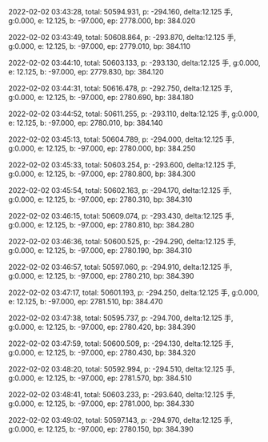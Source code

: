 2022-02-02 03:43:28, total: 50594.931, p: -294.160, delta:12.125 手, g:0.000, e: 12.125, b: -97.000, ep: 2778.000, bp: 384.020

2022-02-02 03:43:49, total: 50608.864, p: -293.870, delta:12.125 手, g:0.000, e: 12.125, b: -97.000, ep: 2779.010, bp: 384.110

2022-02-02 03:44:10, total: 50603.133, p: -293.130, delta:12.125 手, g:0.000, e: 12.125, b: -97.000, ep: 2779.830, bp: 384.120

2022-02-02 03:44:31, total: 50616.478, p: -292.750, delta:12.125 手, g:0.000, e: 12.125, b: -97.000, ep: 2780.690, bp: 384.180

2022-02-02 03:44:52, total: 50611.255, p: -293.110, delta:12.125 手, g:0.000, e: 12.125, b: -97.000, ep: 2780.010, bp: 384.140

2022-02-02 03:45:13, total: 50604.789, p: -294.000, delta:12.125 手, g:0.000, e: 12.125, b: -97.000, ep: 2780.000, bp: 384.250

2022-02-02 03:45:33, total: 50603.254, p: -293.600, delta:12.125 手, g:0.000, e: 12.125, b: -97.000, ep: 2780.800, bp: 384.300

2022-02-02 03:45:54, total: 50602.163, p: -294.170, delta:12.125 手, g:0.000, e: 12.125, b: -97.000, ep: 2780.310, bp: 384.310

2022-02-02 03:46:15, total: 50609.074, p: -293.430, delta:12.125 手, g:0.000, e: 12.125, b: -97.000, ep: 2780.810, bp: 384.280

2022-02-02 03:46:36, total: 50600.525, p: -294.290, delta:12.125 手, g:0.000, e: 12.125, b: -97.000, ep: 2780.190, bp: 384.310

2022-02-02 03:46:57, total: 50597.060, p: -294.910, delta:12.125 手, g:0.000, e: 12.125, b: -97.000, ep: 2780.210, bp: 384.390

2022-02-02 03:47:17, total: 50601.193, p: -294.250, delta:12.125 手, g:0.000, e: 12.125, b: -97.000, ep: 2781.510, bp: 384.470

2022-02-02 03:47:38, total: 50595.737, p: -294.700, delta:12.125 手, g:0.000, e: 12.125, b: -97.000, ep: 2780.420, bp: 384.390

2022-02-02 03:47:59, total: 50600.509, p: -294.130, delta:12.125 手, g:0.000, e: 12.125, b: -97.000, ep: 2780.430, bp: 384.320

2022-02-02 03:48:20, total: 50592.994, p: -294.510, delta:12.125 手, g:0.000, e: 12.125, b: -97.000, ep: 2781.570, bp: 384.510

2022-02-02 03:48:41, total: 50603.233, p: -293.640, delta:12.125 手, g:0.000, e: 12.125, b: -97.000, ep: 2781.000, bp: 384.330

2022-02-02 03:49:02, total: 50597.143, p: -294.970, delta:12.125 手, g:0.000, e: 12.125, b: -97.000, ep: 2780.150, bp: 384.390